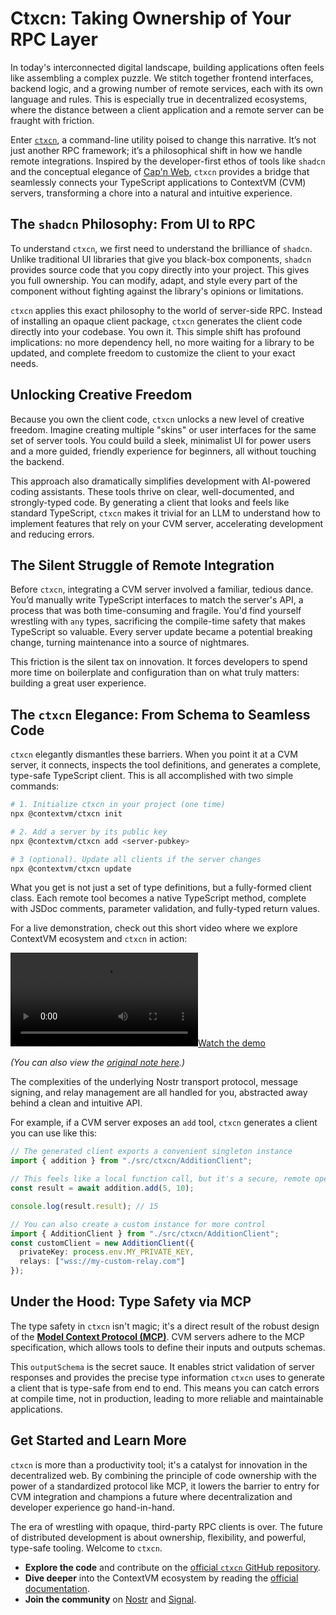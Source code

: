 # Ctxcn: Taking Ownership of Your RPC Layer

In today's interconnected digital landscape, building applications often feels like assembling a complex puzzle. We stitch together frontend interfaces, backend logic, and a growing number of remote services, each with its own language and rules. This is especially true in decentralized ecosystems, where the distance between a client application and a remote server can be fraught with friction.

Enter [`ctxcn`](https://github.com/ContextVM/ctxcn), a command-line utility poised to change this narrative. It’s not just another RPC framework; it’s a philosophical shift in how we handle remote integrations. Inspired by the developer-first ethos of tools like `shadcn` and the conceptual elegance of [Cap'n Web](https://blog.cloudflare.com/capnweb-javascript-rpc-library/), `ctxcn` provides a bridge that seamlessly connects your TypeScript applications to ContextVM (CVM) servers, transforming a chore into a natural and intuitive experience.

## The `shadcn` Philosophy: From UI to RPC

To understand `ctxcn`, we first need to understand the brilliance of `shadcn`. Unlike traditional UI libraries that give you black-box components, `shadcn` provides source code that you copy directly into your project. This gives you full ownership. You can modify, adapt, and style every part of the component without fighting against the library's opinions or limitations.

`ctxcn` applies this exact philosophy to the world of server-side RPC. Instead of installing an opaque client package, `ctxcn` generates the client code directly into your codebase. You own it. This simple shift has profound implications: no more dependency hell, no more waiting for a library to be updated, and complete freedom to customize the client to your exact needs.

## Unlocking Creative Freedom

Because you own the client code, `ctxcn` unlocks a new level of creative freedom. Imagine creating multiple "skins" or user interfaces for the same set of server tools. You could build a sleek, minimalist UI for power users and a more guided, friendly experience for beginners, all without touching the backend.

This approach also dramatically simplifies development with AI-powered coding assistants. These tools thrive on clear, well-documented, and strongly-typed code. By generating a client that looks and feels like standard TypeScript, `ctxcn` makes it trivial for an LLM to understand how to implement features that rely on your CVM server, accelerating development and reducing errors.

## The Silent Struggle of Remote Integration

Before `ctxcn`, integrating a CVM server involved a familiar, tedious dance. You’d manually write TypeScript interfaces to match the server's API, a process that was both time-consuming and fragile. You'd find yourself wrestling with `any` types, sacrificing the compile-time safety that makes TypeScript so valuable. Every server update became a potential breaking change, turning maintenance into a source of nightmares.

This friction is the silent tax on innovation. It forces developers to spend more time on boilerplate and configuration than on what truly matters: building a great user experience.

## The `ctxcn` Elegance: From Schema to Seamless Code

`ctxcn` elegantly dismantles these barriers. When you point it at a CVM server, it connects, inspects the tool definitions, and generates a complete, type-safe TypeScript client. This is all accomplished with two simple commands:

```bash
# 1. Initialize ctxcn in your project (one time)
npx @contextvm/ctxcn init

# 2. Add a server by its public key
npx @contextvm/ctxcn add <server-pubkey>

# 3 (optional). Update all clients if the server changes
npx @contextvm/ctxcn update
```

What you get is not just a set of type definitions, but a fully-formed client class. Each remote tool becomes a native TypeScript method, complete with JSDoc comments, parameter validation, and fully-typed return values.

For a live demonstration, check out this short video where we explore ContextVM ecosystem and `ctxcn` in action:

[![Watch the demo](https://blossom.primal.net/db5731558295a9c919327416b8a48e2e189e4ef6603cef636c92f67428a2ae6e.mp4)](https://blossom.primal.net/db5731558295a9c919327416b8a48e2e189e4ef6603cef636c92f67428a2ae6e.mp4)

*(You can also view the [original note here](https://nostr.at/nevent1qvzqqqqqqypzq6ehsrhjjuh885mshp9ru50842dwxjl5z2fcmnaan30k8v3pg9kgqy88wumn8ghj7mn0wvhxcmmv9uq32amnwvaz7tmjv4kxz7fwv3sk6atn9e5k7tcqyrk6hlekvheur59n22ts95vlg9g9d9rm75uk5vk2ksyqj9k73t7fwaa38y4).)*

The complexities of the underlying Nostr transport protocol, message signing, and relay management are all handled for you, abstracted away behind a clean and intuitive API.

For example, if a CVM server exposes an `add` tool, `ctxcn` generates a client you can use like this:

```typescript
// The generated client exports a convenient singleton instance
import { addition } from "./src/ctxcn/AdditionClient";

// This feels like a local function call, but it's a secure, remote operation.
const result = await addition.add(5, 10);

console.log(result.result); // 15

// You can also create a custom instance for more control
import { AdditionClient } from "./src/ctxcn/AdditionClient";
const customClient = new AdditionClient({
  privateKey: process.env.MY_PRIVATE_KEY,
  relays: ["wss://my-custom-relay.com"]
});
```

## Under the Hood: Type Safety via MCP

The type safety in `ctxcn` isn't magic; it's a direct result of the robust design of the **[Model Context Protocol (MCP)](https://modelcontextprotocol.io/specification/2025-06-18/server/tools#structured-content)**. CVM servers adhere to the MCP specification, which allows tools to define their inputs and outputs schemas.

This `outputSchema` is the secret sauce. It enables strict validation of server responses and provides the precise type information `ctxcn` uses to generate a client that is type-safe from end to end. This means you can catch errors at compile time, not in production, leading to more reliable and maintainable applications.

## Get Started and Learn More

`ctxcn` is more than a productivity tool; it's a catalyst for innovation in the decentralized web. By combining the principle of code ownership with the power of a standardized protocol like MCP, it lowers the barrier to entry for CVM integration and champions a future where decentralization and developer experience go hand-in-hand.

The era of wrestling with opaque, third-party RPC clients is over. The future of distributed development is about ownership, flexibility, and powerful, type-safe tooling. Welcome to `ctxcn`.

- **Explore the code** and contribute on the [official `ctxcn` GitHub repository](https://github.com/ContextVM/ctxcn).
- **Dive deeper** into the ContextVM ecosystem by reading the [official documentation](https://docs.contextvm.org).
- **Join the community** on [Nostr](https://nostr.at/npub1dvmcpmefwtnn6dctsj3728n64xhrf06p9yude77echmrkgs5zmyqw33jdm) and [Signal](https://signal.group/#CjQKIOgvfFJf8ZFZ1SsMx7teFqNF73sZ9Elaj_v5i6RSjDHmEhAB3wO1Rg-0gLNdusnb3wLR).